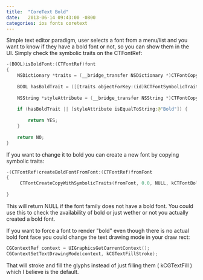 ```yaml
---
title:  "CoreText Bold"
date:   2013-06-14 09:43:00 -0800
categories: ios fonts coretext
---
```

Simple text editor paradigm, user selects a font from a menu/list and you want to know if they have a bold font or not, so you can show them in the UI. Simply check the symbolic traits on the CTFontRef:

```swift
-(BOOL)isBoldFont:(CTFontRef)font
{
    NSDictionary *traits = (__bridge_transfer NSDictionary *)CTFontCopyTraits(font);
 
    BOOL hasBoldTrait = ([[traits objectForKey:(id)kCTFontSymbolicTrait] unsignedIntValue] & kCTFontBoldTrait) == kCTFontBoldTrait;
 
    NSString *styleAttribute = (__bridge_transfer NSString *)CTFontCopyAttribute(font, (CFStringRef)kCTFontStyleNameAttribute);
 
    if (hasBoldTrait || [styleAttribute isEqualToString:@"Bold"]) {
        
        return YES;
    }
    
    return NO;
}
```

If you want to change it to bold you can create a new font by copying symbolic traits:

```swift
-(CTFontRef)createBoldFontFromFont:(CTFontRef)fromFont
{
     CTFontCreateCopyWithSymbolicTraits(fromFont, 0.0, NULL, kCTFontBoldTrait, kCTFontBoldTrait);
 
}
```

This will return NULL if the font family does not have a bold font. You could use this to check the availability of bold or just wether or not you actually created a bold font.

If you want to force a font to render "bold" even though there is no actual bold font face you could change the text drawing mode in your draw rect:

```swift
CGContextRef context = UIGraphicsGetCurrentContext();
CGContextSetTextDrawingMode(context, kCGTextFillStroke);
```

That will stroke and fill the glyphs instead of just filling them ( kCGTextFill ) which I believe is the default.

